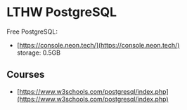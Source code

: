 # LTHW PostgreSQL

Free PostgreSQL:  
- [https://console.neon.tech/](https://console.neon.tech/)  
storage: 0.5GB




## Courses
- [https://www.w3schools.com/postgresql/index.php](https://www.w3schools.com/postgresql/index.php)  

